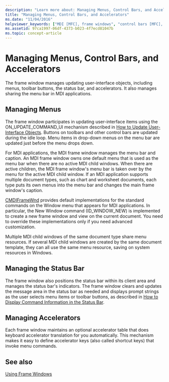 ```yaml
---
description: "Learn more about: Managing Menus, Control Bars, and Accelerators"
title: "Managing Menus, Control Bars, and Accelerators"
ms.date: "11/04/2016"
helpviewer_keywords: ["MDI [MFC], frame windows", "control bars [MFC], updating in frame windows", "menus [MFC], updating as context changes", "user interface objects [MFC], updating", "accelerator tables [MFC]", "sharing menus [MFC]", "updating user-interface objects [MFC]", "frame windows [MFC], updating", "status bars [MFC], updating"]
ms.assetid: 97ca1997-06df-4373-b023-4f7ecd81047b
ms.topic: concept-article
---
```

# Managing Menus, Control Bars, and Accelerators

The frame window manages updating user-interface objects, including menus, toolbar buttons, the status bar, and accelerators. It also manages sharing the menu bar in MDI applications.

## Managing Menus

The frame window participates in updating user-interface items using the ON_UPDATE_COMMAND_UI mechanism described in [How to Update User-Interface Objects](how-to-update-user-interface-objects.md). Buttons on toolbars and other control bars are updated during the idle loop. Menu items in drop-down menus on the menu bar are updated just before the menu drops down.

For MDI applications, the MDI frame window manages the menu bar and caption. An MDI frame window owns one default menu that is used as the menu bar when there are no active MDI child windows. When there are active children, the MDI frame window's menu bar is taken over by the menu for the active MDI child window. If an MDI application supports multiple document types, such as chart and worksheet documents, each type puts its own menus into the menu bar and changes the main frame window's caption.

[CMDIFrameWnd](reference/cmdiframewnd-class.md) provides default implementations for the standard commands on the Window menu that appears for MDI applications. In particular, the New Window command (ID_WINDOW_NEW) is implemented to create a new frame window and view on the current document. You need to override these implementations only if you need advanced customization.

Multiple MDI child windows of the same document type share menu resources. If several MDI child windows are created by the same document template, they can all use the same menu resource, saving on system resources in Windows.

## Managing the Status Bar

The frame window also positions the status bar within its client area and manages the status bar's indicators. The frame window clears and updates the message area in the status bar as needed and displays prompt strings as the user selects menu items or toolbar buttons, as described in [How to Display Command Information in the Status Bar](how-to-display-command-information-in-the-status-bar.md).

## Managing Accelerators

Each frame window maintains an optional accelerator table that does keyboard accelerator translation for you automatically. This mechanism makes it easy to define accelerator keys (also called shortcut keys) that invoke menu commands.

## See also

[Using Frame Windows](using-frame-windows.md)
